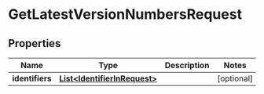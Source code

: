 
# GetLatestVersionNumbersRequest

## Properties
Name | Type | Description | Notes
------------ | ------------- | ------------- | -------------
**identifiers** | [**List&lt;IdentifierInRequest&gt;**](IdentifierInRequest.md) |  |  [optional]




